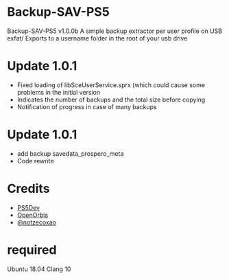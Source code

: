 # Backup-SAV-PS5
Backup-SAV-PS5 v1.0.0b
A simple backup extractor per user profile on USB exfat/
Exports to a username folder in the root of your usb drive


# Update 1.0.1
- Fixed loading of libSceUserService.sprx (which could cause some problems in the initial version
- Indicates the number of backups and the total size before copying
- Notification of progress in case of many backups

# Update 1.0.1
- add backup savedata_prospero_meta
- Code rewrite

# Credits
- [PS5Dev](https://github.com/PS5Dev) 
- [OpenOrbis](https://github.com/OpenOrbis)
- [@notzecoxao](https://twitter.com/notzecoxao)

# required
Ubuntu 18.04
Clang 10


